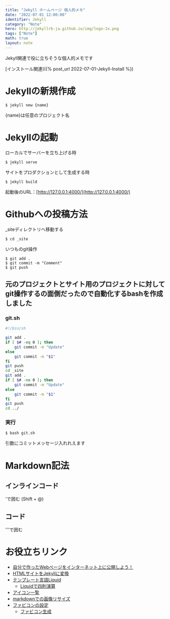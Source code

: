 ```yaml
---
title: "Jekyll ホームページ 個人的メモ"
date: "2022-07-01 12:00:00"
identifier: Jekyll
category: "Note"
hero: http://jekyllrb-ja.github.io/img/logo-2x.png
tags: ["Note"]
math: true
layout: note
---
```


Jekyll関連で役に立ちそうな個人的メモです

<!--more-->

[インストール関連]({% post_url 2022-07-01-Jekyll-Install %})

# Jekyllの新規作成

```console
$ jekyll new {name}
```  
{name}は任意のプロジェクト名

# Jekyllの起動

ローカルでサーバーを立ち上げる時  
```console
$ jekyll serve
```

サイトをプロダクションとして生成する時  
```console
$ jekyll build
```

起動後のURL：[http://127.0.0.1:4000/](http://127.0.0.1:4000/)

# Githubへの投稿方法

_siteディレクトリへ移動する  

```console
$ cd _site
```

いつものgit操作  

```console
$ git add .
$ git commit -m "Comment"
$ git push
```

## 元のプロジェクトとサイト用のプロジェクトに対してgit操作するの面倒だったので自動化するbashを作成しました
### git.sh
```sh
#!/bin/sh

git add .
if [ $# -eq 0 ]; then
    git commit -m "Update"
else
    git commit -m "$1"
fi
git push
cd _site
git add .
if [ $# -ne 0 ]; then
    git commit -m "Update"
else
    git commit -m "$1"
fi
git push
cd ../
```

### 実行
```console
$ bash git.sh
```

引数にコミットメッセージ入れれえます

# Markdown記法
## インラインコード
\'で囲む (Shift + @)
## コード
\'\'\'で囲む

# お役立ちリンク
- [自分で作ったWebページをインターネット上に公開しよう！](https://prog-8.com/docs/github-pages)
- [HTMLサイトをJekyllに変換](http://jekyllrb-ja.github.io/tutorials/convert-existing-site-to-jekyll/)
- [テンプレート言語Liquid](https://clipkit.co/docs/ja/admin/liquid/)
  - [Liquidで四則演算](https://blackpigtail.com/web-design/2680)
- [アイコン一覧](https://johobase.com/font-awesome-icon-font-list-free/)
- [markdownでの画像リサイズ](https://qiita.com/shti_f/items/b819d7fd8cb79ae29687)
- [ファビコンの設定](https://techacademy.jp/magazine/30972)
    - [ファビコン生成](https://favicon-generator.mintsu-dev.com/)